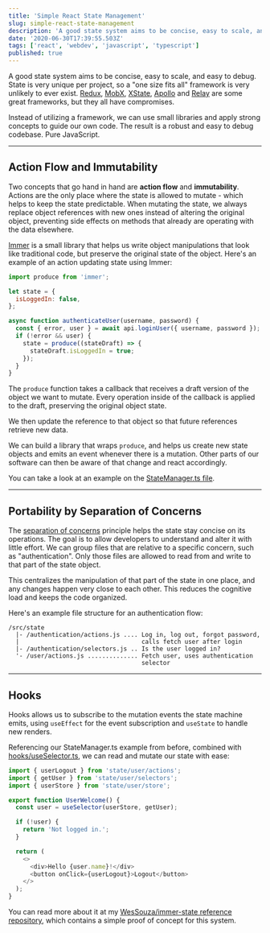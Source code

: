 ```yaml
---
title: 'Simple React State Management'
slug: simple-react-state-management
description: 'A good state system aims to be concise, easy to scale, and easy to debug. State is very unique per pr...'
date: '2020-06-30T17:39:55.503Z'
tags: ['react', 'webdev', 'javascript', 'typescript']
published: true
---
```


A good state system aims to be concise, easy to scale, and easy to debug. State is very unique per project, so a "one size fits all" framework is very unlikely to ever exist. [Redux](https://redux.js.org/), [MobX](https://mobx.js.org/README.html), [XState](https://github.com/statelyai/xstate), [Apollo](https://www.apollographql.com/) and [Relay](https://relay.dev/) are some great frameworks, but they all have compromises.

Instead of utilizing a framework, we can use small libraries and apply strong concepts to guide our own code. The result is a robust and easy to debug codebase. Pure JavaScript.

---

## Action Flow and Immutability

Two concepts that go hand in hand are **action flow** and **immutability**. Actions are the only place where the state is allowed to mutate - which helps to keep the state predictable. When mutating the state, we always replace object references with new ones instead of altering the original object, preventing side effects on methods that already are operating with the data elsewhere.

[Immer](https://immerjs.github.io/immer) is a small library that helps us write object manipulations that look like traditional code, but preserve the original state of the object. Here's an example of an action updating state using Immer:

```js
import produce from 'immer';

let state = {
  isLoggedIn: false,
};

async function authenticateUser(username, password) {
  const { error, user } = await api.loginUser({ username, password });
  if (!error && user) {
    state = produce((stateDraft) => {
      stateDraft.isLoggedIn = true;
    });
  }
}
```

The `produce` function takes a callback that receives a draft version of the object we want to mutate. Every operation inside of the callback is applied to the draft, preserving the original object state.

We then update the reference to that object so that future references retrieve new data.

We can build a library that wraps `produce`, and helps us create new state objects and emits an event whenever there is a mutation. Other parts of our software can then be aware of that change and react accordingly.

You can take a look at an example on the [StateManager.ts file](https://github.com/WesSouza/immer-state/blob/master/src/StateManager.ts).

---

## Portability by Separation of Concerns

The [separation of concerns](https://en.wikipedia.org/wiki/Separation_of_concerns) principle helps the state stay concise on its operations. The goal is to allow developers to understand and alter it with little effort. We can group files that are relative to a specific concern, such as "authentication". Only those files are allowed to read from and write to that part of the state object.

This centralizes the manipulation of that part of the state in one place, and any changes happen very close to each other. This reduces the cognitive load and keeps the code organized.

Here's an example file structure for an authentication flow:

```
/src/state
  |- /authentication/actions.js .... Log in, log out, forgot password,
  |                                  calls fetch user after login
  |- /authentication/selectors.js .. Is the user logged in?
  '- /user/actions.js .............. Fetch user, uses authentication
                                     selector
```

---

## Hooks

Hooks allows us to subscribe to the mutation events the state machine emits, using `useEffect` for the event subscription and `useState` to handle new renders.

Referencing our StateManager.ts example from before, combined with [hooks/useSelector.ts](https://github.com/WesSouza/immer-state/blob/master/src/hooks/useSelector.ts), we can read and mutate our state with ease:

```js
import { userLogout } from 'state/user/actions';
import { getUser } from 'state/user/selectors';
import { userStore } from 'state/user/store';

export function UserWelcome() {
  const user = useSelector(userStore, getUser);

  if (!user) {
    return 'Not logged in.';
  }

  return (
    <>
      <div>Hello {user.name}!</div>
      <button onClick={userLogout}>Logout</button>
    </>
  );
}
```

You can read more about it at my [WesSouza/immer-state reference repository](https://github.com/WesSouza/immer-state), which contains a simple proof of concept for this system.
